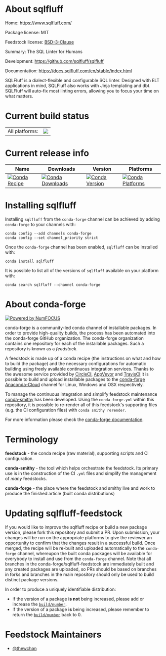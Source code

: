 About sqlfluff
==============

Home: https://www.sqlfluff.com/

Package license: MIT

Feedstock license: [BSD-3-Clause](https://github.com/conda-forge/sqlfluff-feedstock/blob/master/LICENSE.txt)

Summary: The SQL Linter for Humans

Development: https://github.com/sqlfluff/sqlfluff

Documentation: https://docs.sqlfluff.com/en/stable/index.html

SQLFluff is a dialect-flexible and configurable SQL linter. Designed
 with ELT applications in mind, SQLFluff also works with Jinja
 templating and dbt. SQLFluff will auto-fix most linting errors,
 allowing you to focus your time on what matters.


Current build status
====================


<table><tr><td>All platforms:</td>
    <td>
      <a href="https://dev.azure.com/conda-forge/feedstock-builds/_build/latest?definitionId=14092&branchName=master">
        <img src="https://dev.azure.com/conda-forge/feedstock-builds/_apis/build/status/sqlfluff-feedstock?branchName=master">
      </a>
    </td>
  </tr>
</table>

Current release info
====================

| Name | Downloads | Version | Platforms |
| --- | --- | --- | --- |
| [![Conda Recipe](https://img.shields.io/badge/recipe-sqlfluff-green.svg)](https://anaconda.org/conda-forge/sqlfluff) | [![Conda Downloads](https://img.shields.io/conda/dn/conda-forge/sqlfluff.svg)](https://anaconda.org/conda-forge/sqlfluff) | [![Conda Version](https://img.shields.io/conda/vn/conda-forge/sqlfluff.svg)](https://anaconda.org/conda-forge/sqlfluff) | [![Conda Platforms](https://img.shields.io/conda/pn/conda-forge/sqlfluff.svg)](https://anaconda.org/conda-forge/sqlfluff) |

Installing sqlfluff
===================

Installing `sqlfluff` from the `conda-forge` channel can be achieved by adding `conda-forge` to your channels with:

```
conda config --add channels conda-forge
conda config --set channel_priority strict
```

Once the `conda-forge` channel has been enabled, `sqlfluff` can be installed with:

```
conda install sqlfluff
```

It is possible to list all of the versions of `sqlfluff` available on your platform with:

```
conda search sqlfluff --channel conda-forge
```


About conda-forge
=================

[![Powered by
NumFOCUS](https://img.shields.io/badge/powered%20by-NumFOCUS-orange.svg?style=flat&colorA=E1523D&colorB=007D8A)](https://numfocus.org)

conda-forge is a community-led conda channel of installable packages.
In order to provide high-quality builds, the process has been automated into the
conda-forge GitHub organization. The conda-forge organization contains one repository
for each of the installable packages. Such a repository is known as a *feedstock*.

A feedstock is made up of a conda recipe (the instructions on what and how to build
the package) and the necessary configurations for automatic building using freely
available continuous integration services. Thanks to the awesome service provided by
[CircleCI](https://circleci.com/), [AppVeyor](https://www.appveyor.com/)
and [TravisCI](https://travis-ci.com/) it is possible to build and upload installable
packages to the [conda-forge](https://anaconda.org/conda-forge)
[Anaconda-Cloud](https://anaconda.org/) channel for Linux, Windows and OSX respectively.

To manage the continuous integration and simplify feedstock maintenance
[conda-smithy](https://github.com/conda-forge/conda-smithy) has been developed.
Using the ``conda-forge.yml`` within this repository, it is possible to re-render all of
this feedstock's supporting files (e.g. the CI configuration files) with ``conda smithy rerender``.

For more information please check the [conda-forge documentation](https://conda-forge.org/docs/).

Terminology
===========

**feedstock** - the conda recipe (raw material), supporting scripts and CI configuration.

**conda-smithy** - the tool which helps orchestrate the feedstock.
                   Its primary use is in the construction of the CI ``.yml`` files
                   and simplify the management of *many* feedstocks.

**conda-forge** - the place where the feedstock and smithy live and work to
                  produce the finished article (built conda distributions)


Updating sqlfluff-feedstock
===========================

If you would like to improve the sqlfluff recipe or build a new
package version, please fork this repository and submit a PR. Upon submission,
your changes will be run on the appropriate platforms to give the reviewer an
opportunity to confirm that the changes result in a successful build. Once
merged, the recipe will be re-built and uploaded automatically to the
`conda-forge` channel, whereupon the built conda packages will be available for
everybody to install and use from the `conda-forge` channel.
Note that all branches in the conda-forge/sqlfluff-feedstock are
immediately built and any created packages are uploaded, so PRs should be based
on branches in forks and branches in the main repository should only be used to
build distinct package versions.

In order to produce a uniquely identifiable distribution:
 * If the version of a package **is not** being increased, please add or increase
   the [``build/number``](https://docs.conda.io/projects/conda-build/en/latest/resources/define-metadata.html#build-number-and-string).
 * If the version of a package **is** being increased, please remember to return
   the [``build/number``](https://docs.conda.io/projects/conda-build/en/latest/resources/define-metadata.html#build-number-and-string)
   back to 0.

Feedstock Maintainers
=====================

* [@thewchan](https://github.com/thewchan/)

